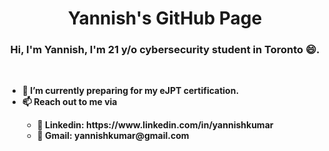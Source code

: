<h1 align="center"> Yannish's GitHub Page
<h3 align="center"><b>Hi, I'm Yannish, I'm 21 y/o cybersecurity student in Toronto 😄.<b></b></h3>

<!--
**yannkumar/yannkumar** is a ✨ _special_ ✨ repository because its `README.md` (this file) appears on your GitHub profile.

Here are some ideas to get you started:

- 🔭 I’m currently working on ...
- 🌱 I’m currently learning ...
- 👯 I’m looking to collaborate on ...
- 🤔 I’m looking for help with ...
- 💬 Ask me about ...
- 📫 How to reach me: ...
- 😄 Pronouns: ...
- ⚡ Fun fact: ...
-->
<br>

<ul>
   <li>🔭 I’m currently preparing for my eJPT certification.</li>
   <li>📫 Reach out to me via</li>
    <ul>
      <li> 📙 Linkedin: https://www.linkedin.com/in/yannishkumar </li>
      <li> 📧 Gmail: yannishkumar@gmail.com </li>
    </ul>
</ul>
